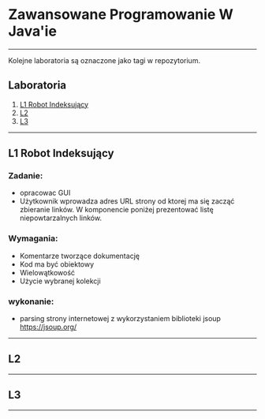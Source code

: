 # Zawansowane Programowanie W Java'ie
***
Kolejne laboratoria są oznaczone jako tagi w repozytorium.


## Laboratoria

 1. [L1 Robot Indeksujący](#l1-robot-indeksujacy)
 2. [L2](#andrzej)
 3. [L3](#l3)

 ***

## L1 Robot Indeksujący
### Zadanie:
- opracowac GUI
- Użytkownik wprowadza adres URL strony od ktorej ma się zacząć zbieranie linków.
W komponencie poniżej prezentować listę niepowtarzalnych linków.

### Wymagania:
- Komentarze tworzące dokumentację 
- Kod ma być obiektowy
- Wielowątkowość
- Użycie wybranej kolekcji

### wykonanie:
- parsing strony internetowej z wykorzystaniem biblioteki jsoup https://jsoup.org/

***

## L2 

***

## L3

***



